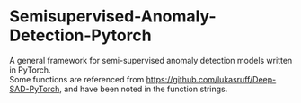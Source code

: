 # Semisupervised-Anomaly-Detection-Pytorch
A general framework for semi-supervised anomaly detection models written in PyTorch.   
Some functions are referenced from https://github.com/lukasruff/Deep-SAD-PyTorch, and have been noted in the function strings.
